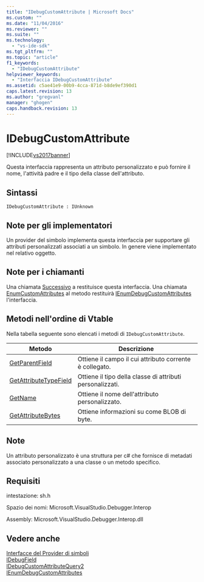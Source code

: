 ```yaml
---
title: "IDebugCustomAttribute | Microsoft Docs"
ms.custom: ""
ms.date: "11/04/2016"
ms.reviewer: ""
ms.suite: ""
ms.technology: 
  - "vs-ide-sdk"
ms.tgt_pltfrm: ""
ms.topic: "article"
f1_keywords: 
  - "IDebugCustomAttribute"
helpviewer_keywords: 
  - "Interfaccia IDebugCustomAttribute"
ms.assetid: c5ae41e9-00b9-4cca-871d-b8de9ef390d1
caps.latest.revision: 13
ms.author: "gregvanl"
manager: "ghogen"
caps.handback.revision: 13
---
```

# IDebugCustomAttribute
[!INCLUDE[vs2017banner](../../../code-quality/includes/vs2017banner.md)]

Questa interfaccia rappresenta un attributo personalizzato e può fornire il nome, l'attività padre e il tipo della classe dell'attributo.  
  
## Sintassi  
  
```  
IDebugCustomAttribute : IUnknown  
```  
  
## Note per gli implementatori  
 Un provider del simbolo implementa questa interfaccia per supportare gli attributi personalizzati associati a un simbolo.  In genere viene implementato nel relativo oggetto.  
  
## Note per i chiamanti  
 Una chiamata [Successivo](../../../extensibility/debugger/reference/ienumdebugcustomattributes-next.md) a restituisce questa interfaccia.  Una chiamata [EnumCustomAttributes](../../../extensibility/debugger/reference/idebugcustomattributequery2-enumcustomattributes.md) al metodo restituirà [IEnumDebugCustomAttributes](../../../extensibility/debugger/reference/ienumdebugcustomattributes.md) l'interfaccia.  
  
## Metodi nell'ordine di Vtable  
 Nella tabella seguente sono elencati i metodi di `IDebugCustomAttribute`.  
  
|Metodo|Descrizione|  
|------------|-----------------|  
|[GetParentField](../Topic/IDebugCustomAttribute::GetParentField.md)|Ottiene il campo il cui attributo corrente è collegato.|  
|[GetAttributeTypeField](../../../extensibility/debugger/reference/idebugcustomattribute-getattributetypefield.md)|Ottiene il tipo della classe di attributi personalizzati.|  
|[GetName](../../../extensibility/debugger/reference/idebugcustomattribute-getname.md)|Ottiene il nome dell'attributo personalizzato.|  
|[GetAttributeBytes](../../../extensibility/debugger/reference/idebugcustomattribute-getattributebytes.md)|Ottiene informazioni su come BLOB di byte.|  
  
## Note  
 Un attributo personalizzato è una struttura per c\# che fornisce di metadati associato personalizzato a una classe o un metodo specifico.  
  
## Requisiti  
 intestazione: sh.h  
  
 Spazio dei nomi: Microsoft.VisualStudio.Debugger.Interop  
  
 Assembly: Microsoft.VisualStudio.Debugger.Interop.dll  
  
## Vedere anche  
 [Interfacce del Provider di simboli](../../../extensibility/debugger/reference/symbol-provider-interfaces.md)   
 [IDebugField](../../../extensibility/debugger/reference/idebugfield.md)   
 [IDebugCustomAttributeQuery2](../../../extensibility/debugger/reference/idebugcustomattributequery2.md)   
 [IEnumDebugCustomAttributes](../../../extensibility/debugger/reference/ienumdebugcustomattributes.md)